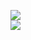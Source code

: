 [![](https://img.shields.io/badge/Made%20With-Github%20Spray-lightgrey.svg?style=for-the-badge&logo=github)](https://github.com/Annihil/github-spray#12002)  
[![](https://i.imgur.com/2DrTn0Z.gif)](https://github.com/Annihil/github-spray)